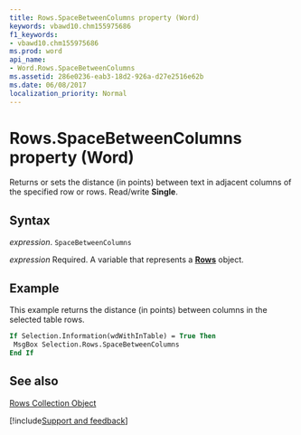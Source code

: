 ```yaml
---
title: Rows.SpaceBetweenColumns property (Word)
keywords: vbawd10.chm155975686
f1_keywords:
- vbawd10.chm155975686
ms.prod: word
api_name:
- Word.Rows.SpaceBetweenColumns
ms.assetid: 286e0236-eab3-18d2-926a-d27e2516e62b
ms.date: 06/08/2017
localization_priority: Normal
---
```



# Rows.SpaceBetweenColumns property (Word)

Returns or sets the distance (in points) between text in adjacent columns of the specified row or rows. Read/write  **Single**.


## Syntax

_expression_. `SpaceBetweenColumns`

_expression_ Required. A variable that represents a **[Rows](Word.Rows.md)** object.


## Example

This example returns the distance (in points) between columns in the selected table rows.


```vb
If Selection.Information(wdWithInTable) = True Then 
 MsgBox Selection.Rows.SpaceBetweenColumns 
End If
```


## See also


[Rows Collection Object](Word.rows.md)

[!include[Support and feedback](~/includes/feedback-boilerplate.md)]